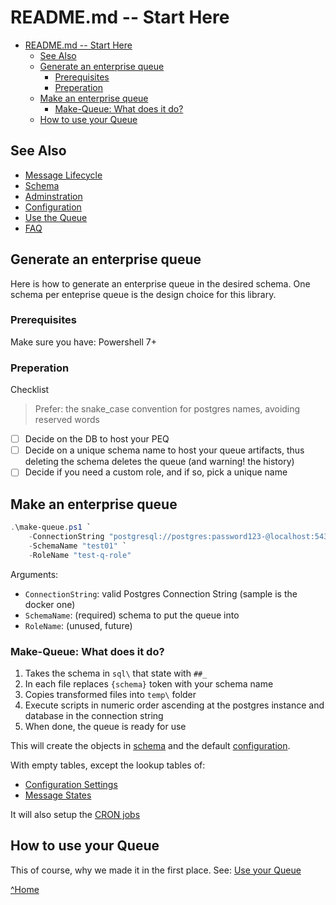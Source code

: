 # README.md -- Start Here

- [README.md -- Start Here](#readmemd----start-here)
  - [See Also](#see-also)
  - [Generate an enterprise queue](#generate-an-enterprise-queue)
    - [Prerequisites](#prerequisites)
    - [Preperation](#preperation)
  - [Make an enterprise queue](#make-an-enterprise-queue)
    - [Make-Queue: What does it do?](#make-queue-what-does-it-do)
  - [How to use your Queue](#how-to-use-your-queue)

## See Also
- [Message Lifecycle](./MESSAGE_LIFECYCLE.md)
- [Schema](./SCHEMA.md)
- [Adminstration](./PEQ_ADMIN.md)
- [Configuration](./CONFIG.md)
- [Use the Queue](./USE_QUEUE.md)
- [FAQ](./FAQ.md)

## Generate an enterprise queue

Here is how to generate an enterprise queue in the desired schema. One schema per enteprise queue is the design choice for this library.

### Prerequisites

Make sure you have: Powershell 7+

### Preperation

Checklist

> Prefer: the snake_case convention for postgres names, avoiding reserved words

- [ ] Decide on the DB to host your PEQ
- [ ] Decide on a unique schema name to host your queue artifacts, thus deleting the schema deletes the queue (and warning! the history)
- [ ] Decide if you need a custom role, and if so, pick a unique name

## Make an enterprise queue

```powershell
.\make-queue.ps1 `
    -ConnectionString "postgresql://postgres:password123-@localhost:5432/postgres" `
    -SchemaName "test01" `
    -RoleName "test-q-role"
```

Arguments:
- `ConnectionString`: valid Postgres Connection String (sample is the docker one)
- `SchemaName`: (required) schema to put the queue into
- `RoleName`: (unused, future)

### Make-Queue: What does it do?

1. Takes the schema in `sql\` that state with `##_`
2. In each file replaces `{schema}` token with your schema name
3. Copies transformed files into `temp\` folder
4. Execute scripts in numeric order ascending at the postgres instance and database in the connection string
5. When done, the queue is ready for use

This will create the objects in [schema](./SCHEMA.md) and the default [configuration](./CONFIG.md).

With empty tables, except the lookup tables of:

- [Configuration Settings](../data/sql/700_queue_configuration_Data.sql)
- [Message States](../data/sql/702_message_state_Data.sql)

It will also setup the [CRON jobs](./PEQ_ADMIN.md#scheduled-jobs)

## How to use your Queue

This of course, why we made it in the first place. See: [Use your Queue](./USE_QUEUE.md)

[^Home](../README.md)
